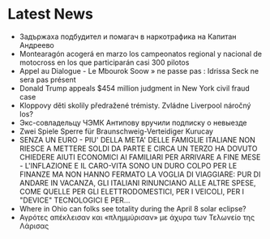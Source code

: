 # Latest News
-  Задържаха подбудител и помагач в наркотрафика на Капитан Андреево
-  Montearagón acogerá en marzo los campeonatos regional y nacional de motocross en los que participarán casi 300 pilotos
-  Appel au Dialogue - Le Mbourok Soow » ne passe pas : Idrissa Seck ne sera pas présent
-  Donald Trump appeals $454 million judgment in New York civil fraud case
-  Kloppovy děti skolily předražené trémisty. Zvládne Liverpool náročný los?
-  Экс-совладельцу ЧЭМК Антипову вручили подписку о невыезде
-  Zwei Spiele Sperre für Braunschweig-Verteidiger Kurucay
-  SENZA UN EURO - PIU' DELLA META' DELLE FAMIGLIE ITALIANE NON RIESCE A METTERE SOLDI DA PARTE E CIRCA UN TERZO HA DOVUTO CHIEDERE AIUTI ECONOMICI AI FAMILIARI PER ARRIVARE A FINE MESE - L'INFLAZIONE E IL CARO-VITA SONO UN DURO COLPO PER LE FINANZE MA NON HANNO FERMATO LA VOGLIA DI VIAGGIARE: PUR DI ANDARE IN VACANZA, GLI ITALIANI RINUNCIANO ALLE ALTRE SPESE, COME QUELLE PER GLI ELETTRODOMESTICI, PER I VEICOLI, PER I "DEVICE" TECNOLOGICI E PER...
-  Where in Ohio can folks see totality during the April 8 solar eclipse?
-  Αγρότες απέκλεισαν και «πλημμύρισαν» με άχυρα των Τελωνείο της Λάρισας

